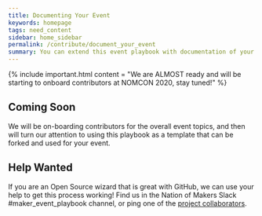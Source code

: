 ```yaml
---
title: Documenting Your Event
keywords: homepage
tags: need_content
sidebar: home_sidebar
permalink: /contribute/document_your_event
summary: You can extend this event playbook with documentation of your event practices, and use as your own local playbook.
---
```


{% include important.html content = "We are ALMOST ready and will be starting to onboard contributors at NOMCON 2020, stay tuned!" %}

## Coming Soon
We will be on-boarding contributors for the overall event topics, and then will turn our attention to using this playbook as a template that can be forked and used for your event.

## Help Wanted
If you are an Open Source wizard that is great with GitHub, we can use your help to get this process working! Find us in the Nation of Makers Slack #maker_event_playbook channel, or ping one of the [project collaborators](collaborators.html).
